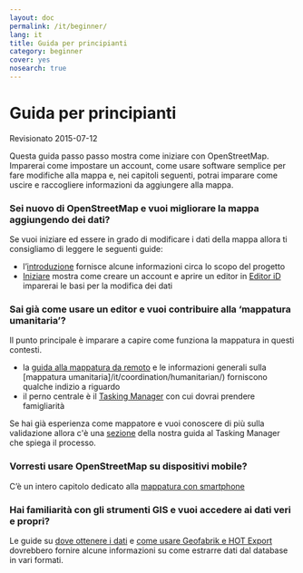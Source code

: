 ```yaml
---
layout: doc
permalink: /it/beginner/
lang: it
title: Guida per principianti
category: beginner
cover: yes
nosearch: true
---
```


Guida per principianti
================

Revisionato 2015-07-12  

Questa guida passo passo mostra come iniziare con OpenStreetMap. Imparerai come impostare un account, come usare software semplice per fare modifiche alla mappa e, nei capitoli seguenti, potrai imparare come uscire e raccogliere informazioni da aggiungere alla mappa. 

### Sei nuovo di OpenStreetMap e vuoi migliorare la mappa aggiungendo dei dati?

Se vuoi iniziare ed essere in grado di modificare i dati della mappa allora ti consigliamo di leggere le seguenti guide:
- l’[introduzione](/it/beginner/introduction/) fornisce alcune informazioni circa lo scopo del progetto
- [Iniziare](/it/beginner/start-osm/) mostra come creare un account e aprire un editor
in [Editor iD](/it/beginner/id-editor/) imparerai le basi per la modifica dei dati


### Sai già come usare un editor e vuoi contribuire alla ‘mappatura umanitaria’?

Il punto principale è imparare a capire come funziona la mappatura in questi contesti.
- la [guida alla mappatura da remoto](/it/coordination/HOT-Remote-Response-Guide/) e le informazioni generali sulla [mappatura umanitaria]/it/coordination/humanitarian/) forniscono qualche indizio a riguardo
- il perno centrale è il [Tasking Manager](/it/coordination/tm-user/)  con cui dovrai prendere famigliarità

Se hai già esperienza come mappatore e vuoi conoscere di più sulla validazione allora c'è una [sezione](/it/coordination/tm-user/#validation) della nostra guida al Tasking Manager che spiega il processo.

### Vorresti usare OpenStreetMap su dispositivi mobile?

C’è un intero capitolo dedicato alla [mappatura con smartphone](/it/mobile-mapping/)


### Hai familiarità con gli strumenti GIS e vuoi accedere ai dati veri e propri?

Le guide su [dove ottenere i dati](/it/osm-data/getting-data/) e [come usare Geofabrik e HOT Export](/it/osm-data/geofabrik-and-hot-export/) dovrebbero fornire alcune informazioni su come estrarre dati dal database in vari formati.
